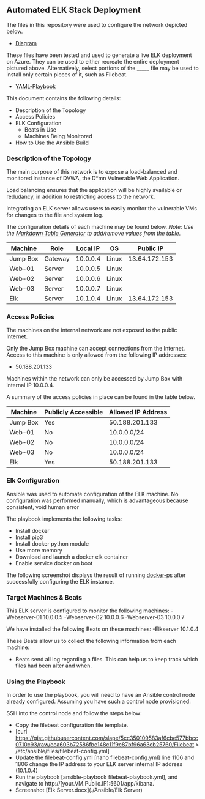 ## Automated ELK Stack Deployment

The files in this repository were used to configure the network depicted below.

- [Diagram](./Diagram/Diagram.pdf) 

These files have been tested and used to generate a live ELK deployment on Azure. They can be used to either recreate the entire deployment pictured above. Alternatively, select portions of the _____ file may be used to install only certain pieces of it, such as Filebeat.

 - [YAML-Playbook](./Ansible/YAML-Playbook.yml)

This document contains the following details:
- Description of the Topology
- Access Policies
- ELK Configuration
  - Beats in Use
  - Machines Being Monitored
- How to Use the Ansible Build


### Description of the Topology

The main purpose of this network is to expose a load-balanced and monitored instance of DVWA, the D*mn Vulnerable Web Application.

Load balancing ensures that the application will be highly available or redudancy, in addition to restricting access to the network.

Integrating an ELK server allows users to easily monitor the vulnerable VMs for changes to the file and system log.

The configuration details of each machine may be found below.
_Note: Use the [Markdown Table Generator](http://www.tablesgenerator.com/markdown_tables) to add/remove values from the table_.

| Machine  	| Role    	| Local IP 	| OS    	| Public IP     	|
|----------	|---------	|----------	|-------	|---------------	|
| Jump Box 	| Gateway 	| 10.0.0.4 	| Linux 	| 13.64.172.153 	|
| Web-01   	| Server  	| 10.0.0.5 	| Linux 	|               	|
| Web-02   	| Server  	| 10.0.0.6 	| Linux 	|               	|
| Web-03   	| Server  	| 10.0.0.7 	| Linux 	|               	|
| Elk      	| Server  	| 10.1.0.4 	| Linux 	| 13.64.172.153 	|

### Access Policies

The machines on the internal network are not exposed to the public Internet. 

Only the Jump Box machine can accept connections from the Internet. Access to this machine is only allowed from the following IP addresses:
- 50.188.201.133

Machines within the network can only be accessed by Jump Box with internal IP 10.0.0.4.

A summary of the access policies in place can be found in the table below.

| Machine  	| Publicly Accessible 	| Allowed IP Address 	|
|----------	|---------------------	|--------------------	|
| Jump Box 	| Yes                 	| 50.188.201.133     	|
| Web-01   	| No                  	| 10.0.0.0/24        	|
| Web-02   	| No                  	| 10.0.0.0/24        	|
| Web-03   	| No                  	| 10.0.0.0/24        	|
| Elk      	| Yes                 	| 50.188.201.133     	|

### Elk Configuration

Ansible was used to automate configuration of the ELK machine. No configuration was performed manually, which is advantageous because consistent, void human error

The playbook implements the following tasks:
- Install docker
- Install pip3
- Install docker python module
- Use more memory
- Download and launch a docker elk container
- Enable service docker on boot

The following screenshot displays the result of running [docker-ps](./Diagram/docker-ps.PNG) after successfully configuring the ELK instance.

### Target Machines & Beats
This ELK server is configured to monitor the following machines:
-Webserver-01 10.0.0.5
-Webserver-02 10.0.0.6
-Webserver-03 10.0.0.7

We have installed the following Beats on these machines:
-Elkserver 10.1.0.4

These Beats allow us to collect the following information from each machine:
- Beats send all log regarding a files. This can help us to keep track which files had been alter and when. 

### Using the Playbook
In order to use the playbook, you will need to have an Ansible control node already configured. Assuming you have such a control node provisioned: 

SSH into the control node and follow the steps below:
- Copy the filebeat configuration file template.
- [curl https://gist.githubusercontent.com/slape/5cc350109583af6cbe577bbcc0710c93/raw/eca603b72586fbe148c11f9c87bf96a63cb25760/Filebeat > /etc/ansible/files/filebeat-config.yml]
- Update the filebeat-config.yml [nano filebeat-config.yml] line 1106 and 1806 change the IP address to your ELK server internal IP address (10.1.0.4)
- Run the playbook [ansible-playbook filebeat-playbook.yml], and navigate to http://[your.VM.Public.IP]:5601/app/kibana. 
- Screenshot [Elk Server.docx](./Ansible/Elk Server)
